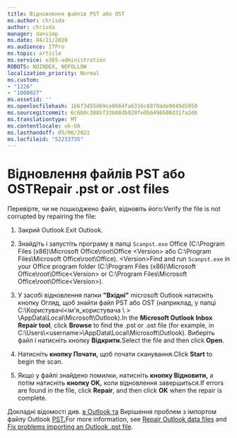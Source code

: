 ```yaml
---
title: Відновлення файлів PST або OST
ms.author: chrisda
author: chrisda
manager: dansimp
ms.date: 04/21/2020
ms.audience: ITPro
ms.topic: article
ms.service: o365-administration
ROBOTS: NOINDEX, NOFOLLOW
localization_priority: Normal
ms.custom:
- "1226"
- "1800027"
ms.assetid: ''
ms.openlocfilehash: 1b6f3d55d69ce0664fa6316c6879ade9849d5950
ms.sourcegitcommit: 6c6b0c3885f33b08db929fe0b6496508d31fa2d6
ms.translationtype: MT
ms.contentlocale: uk-UA
ms.lasthandoff: 05/06/2021
ms.locfileid: "52233735"
---
```

# <a name="repair-pst-or-ost-files"></a><span data-ttu-id="6b93d-102">Відновлення файлів PST або OST</span><span class="sxs-lookup"><span data-stu-id="6b93d-102">Repair .pst or .ost files</span></span>

<span data-ttu-id="6b93d-103">Перевірте, чи не пошкоджено файл, відновіть його:</span><span class="sxs-lookup"><span data-stu-id="6b93d-103">Verify the file is not corrupted by repairing the file:</span></span>

1. <span data-ttu-id="6b93d-104">Закрий Outlook.</span><span class="sxs-lookup"><span data-stu-id="6b93d-104">Exit Outlook.</span></span>

2. <span data-ttu-id="6b93d-105">Знайдіть і запустіть програму в папці `Scanpst.exe` Office (C:\Program Files (x86)\Microsoft Office\root\Office \<Version\> або C:\Program Files\Microsoft Office\root\Office). \<Version\></span><span class="sxs-lookup"><span data-stu-id="6b93d-105">Find and run `Scanpst.exe` in your Office program folder (C:\Program Files (x86)\Microsoft Office\root\Office\<Version\> or C:\Program Files\Microsoft Office\root\Office\<Version\>).</span></span>

3. <span data-ttu-id="6b93d-106">У засобі відновлення папки **"Вхідні"** microsoft Outlook натисніть кнопку Огляд, щоб знайти файл PST або OST (наприклад, у папці C:\Користувачі<ім'я_користувача  \\ \> \AppData\Local\Microsoft\Outlook).</span><span class="sxs-lookup"><span data-stu-id="6b93d-106">In the **Microsoft Outlook Inbox Repair tool**, click **Browse** to find the .pst or .ost file (for example, in C:\Users\\<username\>\AppData\Local\Microsoft\Outlook).</span></span> <span data-ttu-id="6b93d-107">Виберіть файл і натисніть кнопку **Відкрити.**</span><span class="sxs-lookup"><span data-stu-id="6b93d-107">Select the file and then click **Open**.</span></span>

4. <span data-ttu-id="6b93d-108">Натисніть **кнопку Почати,** щоб почати сканування.</span><span class="sxs-lookup"><span data-stu-id="6b93d-108">Click **Start** to begin the scan.</span></span>

5. <span data-ttu-id="6b93d-109">Якщо у файлі знайдено помилки, натисніть **кнопку Відновити,** а потім натисніть **кнопку OK,** коли відновлення завершиться.</span><span class="sxs-lookup"><span data-stu-id="6b93d-109">If errors are found in the file, click **Repair**, and then click **OK** when the repair is complete.</span></span>

<span data-ttu-id="6b93d-110">Докладні відомості див. [в Outlook та](https://support.office.com/article/25663bc3-11ec-4412-86c4-60458afc5253) Вирішення проблем з імпортом файлу Outlook [PST.](https://support.office.com/article/2d2e50dc-5c36-4ab2-ab50-f1be733b3d6e)</span><span class="sxs-lookup"><span data-stu-id="6b93d-110">For more information, see [Repair Outlook data files](https://support.office.com/article/25663bc3-11ec-4412-86c4-60458afc5253) and [Fix problems importing an Outlook .pst file](https://support.office.com/article/2d2e50dc-5c36-4ab2-ab50-f1be733b3d6e).</span></span>
